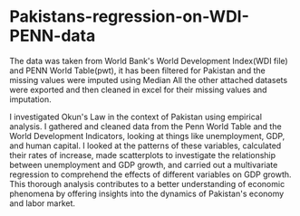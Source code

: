# Pakistans-regression-on-WDI-PENN-data
The data was taken from World Bank's World Development Index(WDI file) and PENN World Table(pwt), it has been filtered for Pakistan and the missing values were imputed using Median
All the other attached datasets were exported and then cleaned in excel for their missing values and imputation.

I investigated Okun's Law in the context of Pakistan using empirical analysis. 
I gathered and cleaned data from the Penn World Table and the World Development Indicators, 
looking at things like unemployment, GDP, and human capital. I looked at the patterns of these variables, 
calculated their rates of increase, made scatterplots to investigate the relationship between unemployment and GDP growth, 
and carried out a multivariate regression to comprehend the effects of different variables on GDP growth. 
This thorough analysis contributes to a better understanding of economic phenomena by offering insights into the dynamics of Pakistan's economy and labor market.
